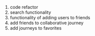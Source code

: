 1. code refactor
2. search functionality 
3. functionality of adding users to friends
4. add friends to collaborative journey
5. add journeys to favorites